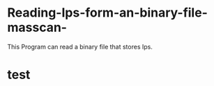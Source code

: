 # Reading-Ips-form-an-binary-file-masscan-
This Program can read a binary file that stores Ips.
# test
